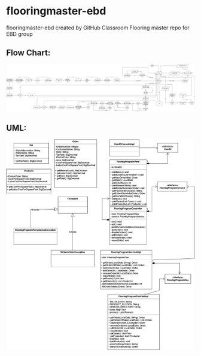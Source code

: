 # flooringmaster-ebd
flooringmaster-ebd created by GitHub Classroom
Flooring master repo for EBD group

## Flow Chart:

![](FlooringProgram-EBD-FlowChart.png)

## UML:

![](FlooringProgram-EBD-UML.png)
